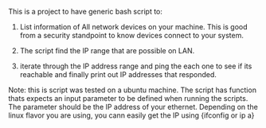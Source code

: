 This is a project to have generic bash script to:

1. List information of All network devices on your machine. This is good from a security standpoint to know devices connect to your system.
2. The script find the IP range that are possible on LAN.

3. iterate through the IP address range and ping the each one to see if its reachable and finally print out IP addresses that responded.

Note: this is script was tested on a ubuntu machine. The script has function thats expects an input parameter to be defined when running the scripts. The parameter should be the IP address of your ethernet. Depending on the linux flavor you are using, you cann easily get the IP using {ifconfig or ip a}
